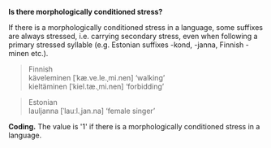 **Is there morphologically conditioned stress?**

If there is a morphologically conditioned stress in a language, some suffixes are always stressed, i.e. carrying secondary stress, even when following a primary stressed syllable (e.g. Estonian suffixes -kond, -janna, Finnish -minen etc.).

>Finnish<br/>
>käveleminen [ˈkæ.ve.le.ˌmi.nen] ‘walking’<br/>
>kieltäminen [ˈkiel.tæ.ˌmi.nen] ‘forbidding’

>Estonian<br/>
>lauljanna [ˈlauːl.ˌjan.na] ‘female singer’

**Coding.** The value is '1' if there is a morphologically conditioned stress in a language.
